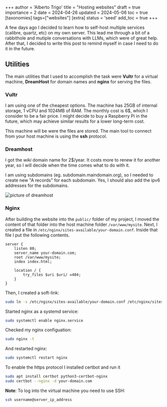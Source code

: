 +++
author = 'Alberto Trigo'
title = "Hosting websites"
draft = true
importance = 2
date = 2024-04-26
updated = 2024-05-06
toc = true
[taxonomies]
tags=["websites"]
[extra]
status = 'seed'
add_toc = true
+++

A few days ago I decided to learn how to self-host multiple services (calibre, quartz, etc) on my own server. This lead me through a bit of a rabbithole and mutiple conversations with LLMs, which were of great help. After that, I decided to write this post to remind myself in case I need to do it in the future.

## Utilities

The main utilities that I used to accomplish the task were **Vultr** for a virtual machine, **DreamHost** for domain names and **nginx** for serving the files.

### Vultr

I am using one of the cheapest options. The machine has 25GB of internal storage, 1 vCPU and 1024MB of RAM. The monthly cost is 6$, which I consider to be a fair price. I might decide to buy a Raspberry Pi in the future, which may achieve similar results for a lower long-term cost.

This machine will be were the files are stored. The main tool to connect from your host machine is using the **ssh** protocol.

### Dreamhost

I got the _wiki_ domain name for 2$/year. It costs more to renew it for another year, so I will decide when the time comes what to do with it.

I am using subdomains (eg. subdomain.maindomain.org), so I needed to create new "A records" for each subdomain. Yes, I should also add the ipv6 addresses for the subdomains.

![picture of dreamhost](/dreamhost.png)

### Nginx

After building the website into the `public/` folder of my project, I moved the content of that folder into the host machine folder `/var/www/mysite`. Next, I created a file in `/etc/nginx/sites-available/your-domain.conf`. Inside that file I put the following contents.

```nginx
server {
    listen 80;
    server_name your-domain.com;
    root /var/www/mysite;
    index index.html;

    location / {
        try_files $uri $uri/ =404;
    }
}
```

Then, I created a soft-link:

```bash
sudo ln -s /etc/nginx/sites-available/your-domain.conf /etc/nginx/sites-enabled/
```

Started nginx as a systemd service:

```bash
sudo systemctl enable nginx.service
```

Checked my nginx configuation:

```bash
sudo nginx -t
```

And restarted nginx:

```bash
sudo systemctl restart nginx
```

To enable the https protocol I installed certbot and run it

```bash
sudo apt install certbot python3-certbot-nginx
sudo certbot --nginx -d your-domain.com
```

**Note**: To log into the virtual machine you need to use SSH:

```bash
ssh username@server_ip_address
```
